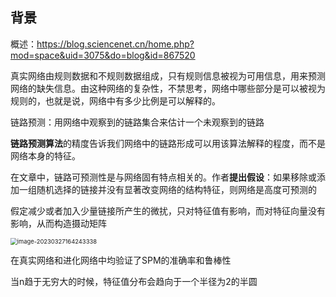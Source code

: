 ## 背景

概述：https://blog.sciencenet.cn/home.php?mod=space&uid=3075&do=blog&id=867520

真实网络由规则数据和不规则数据组成，只有规则信息被视为可用信息，用来预测网络的缺失信息。由这种网络的复杂性，不禁思考，网络中哪些部分是可以被视为规则的，也就是说，网络中有多少比例是可以解释的。

链路预测：用网络中观察到的链路集合来估计一个未观察到的链路

**链路预测算法**的精度告诉我们网络中的链路形成可以用该算法解释的程度，而不是网络本身的特征。

在文章中，链路可预测性是与网络固有特点相关的。作者**提出假设**：如果移除或添加一组随机选择的链接并没有显著改变网络的结构特征，则网络是高度可预测的

假定减少或者加入少量链接所产生的微扰，只对特征值有影响，而对特征向量没有影响，从而构造摄动矩阵

<img src="C:\Users\19234\AppData\Roaming\Typora\typora-user-images\image-20230327164243338.png" alt="image-20230327164243338" style="zoom: 67%;" />

在真实网络和进化网络中均验证了SPM的准确率和鲁棒性

当n趋于无穷大的时候，特征值分布会趋向于一个半径为2的半圆